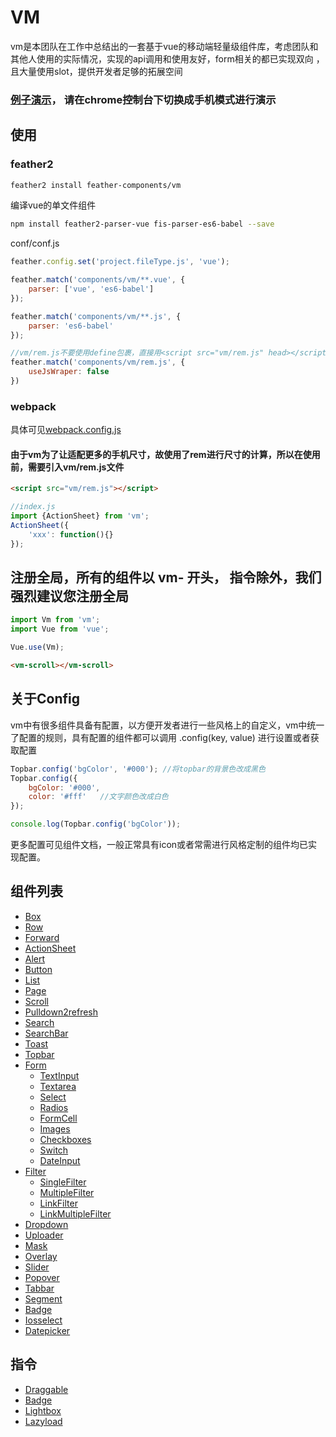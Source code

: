 VM
================
vm是本团队在工作中总结出的一套基于vue的移动端轻量级组件库，考虑团队和其他人使用的实际情况，实现的api调用和使用友好，form相关的都已实现双向
，且大量使用slot，提供开发者足够的拓展空间

### [例子演示](//vmui.github.io)， 请在chrome控制台下切换成手机模式进行演示

## 使用

###  feather2

```sh
feather2 install feather-components/vm
```

编译vue的单文件组件

```sh
npm install feather2-parser-vue fis-parser-es6-babel --save
```

conf/conf.js

```js
feather.config.set('project.fileType.js', 'vue');

feather.match('components/vm/**.vue', {
    parser: ['vue', 'es6-babel']
});

feather.match('components/vm/**.js', {
    parser: 'es6-babel'
});

//vm/rem.js不要使用define包裹，直接用<script src="vm/rem.js" head></script>的方式引入
feather.match('components/vm/rem.js', {
    useJsWraper: false
})
```

### webpack

具体可见[webpack.config.js](./examples/webpack.config.js)

#### 由于vm为了让适配更多的手机尺寸，故使用了rem进行尺寸的计算，所以在使用前，需要引入vm/rem.js文件

```html
<script src="vm/rem.js"></script>
```

```js
//index.js
import {ActionSheet} from 'vm';
ActionSheet({
    'xxx': function(){}
});
```

## 注册全局，所有的组件以 vm- 开头， 指令除外，我们强烈建议您注册全局

```js
import Vm from 'vm';
import Vue from 'vue';

Vue.use(Vm);
```

```html
<vm-scroll></vm-scroll>
```

## 关于Config

vm中有很多组件具备有配置，以方便开发者进行一些风格上的自定义，vm中统一了配置的规则，具有配置的组件都可以调用 .config(key, value) 进行设置或者获取配置

```js
Topbar.config('bgColor', '#000'); //将topbar的背景色改成黑色
Topbar.config({
    bgColor: '#000',
    color: '#fff'   //文字颜色改成白色
});

console.log(Topbar.config('bgColor'));
```

更多配置可见组件文档，一般正常具有icon或者常需进行风格定制的组件均已实现配置。

## 组件列表

* [Box](./doc/box.md)
* [Row](./doc/row.md)
* [Forward](./doc/forward.md)
* [ActionSheet](./doc/actionsheet.md)
* [Alert](./doc/alert.md)
* [Button](./doc/button.md)
* [List](./doc/list.md)
* [Page](./doc/page.md)
* [Scroll](./doc/scroll.md)
* [Pulldown2refresh](./doc/pulldown2refresh.md)
* [Search](./doc/search.md)
* [SearchBar](./doc/searchbar.md)
* [Toast](./doc/toast.md)
* [Topbar](./doc/topbar.md)
* [Form](./doc/form.md)
    * [TextInput](./doc/textinput.md)
    * [Textarea](./doc/textarea.md)
    * [Select](./doc/select.md)
    * [Radios](./doc/radios.md)
    * [FormCell](./doc/formcell.md)
    * [Images](./doc/images.md)
    * [Checkboxes](./doc/checkboxes.md)
    * [Switch](./doc/switch.md)
    * [DateInput](./doc/dateinput.md)
* [Filter](./doc/filter.md)
    * [SingleFilter](./doc/single.md)
    * [MultipleFilter](./doc/multiple.md)
    * [LinkFilter](./doc/link.md)
    * [LinkMultipleFilter](./doc/link-multiple.md)
* [Dropdown](./doc/dropdown.md)
* [Uploader](./doc/uploader.md)
* [Mask](./doc/mask.md)
* [Overlay](./doc/overlay.md)
* [Slider](./doc/slider.md)
* [Popover](./doc/popover.md)
* [Tabbar](./doc/tabbar.md)
* [Segment](./doc/segment.md)
* [Badge](./doc/badge.md)
* [Iosselect](./doc/iosselect.md)
* [Datepicker](./doc/datepicker.md)

## 指令

* [Draggable](./doc/draggable.md)
* [Badge](./doc/badge.md)
* [Lightbox](./doc/lightbox.md)
* [Lazyload](./doc/lazyload.md)
